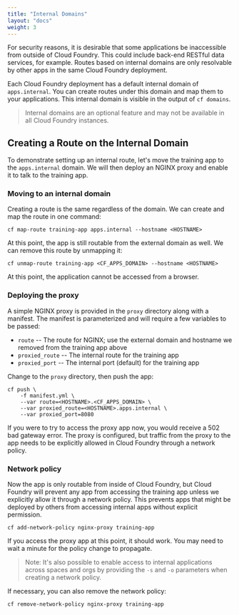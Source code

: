 ```yaml
---
title: "Internal Domains"
layout: "docs"
weight: 3
---
```


For security reasons, it is desirable that some applications be inaccessible from outside of Cloud Foundry. This could include back-end RESTful data services, for example. Routes based on internal domains are only resolvable by other apps in the same Cloud Foundry deployment.

Each Cloud Foundry deployment has a default internal domain of `apps.internal`. You can create routes under this domain and map them to your applications. This internal domain is visible in the output of `cf domains`.

> Internal domains are an optional feature and may not be available in all Cloud Foundry instances.

## Creating a Route on the Internal Domain

To demonstrate setting up an internal route, let's move the training app to the `apps.internal` domain. We will then deploy an NGINX proxy and enable it to talk to the training app.

### Moving to an internal domain

Creating a route is the same regardless of the domain. We can create and map the route in one command:

```
cf map-route training-app apps.internal --hostname <HOSTNAME>
```

At this point, the app is still routable from the external domain as well. We can remove this route by unmapping it:

```
cf unmap-route training-app <CF_APPS_DOMAIN> --hostname <HOSTNAME>
```

At this point, the application cannot be accessed from a browser.

### Deploying the proxy

A simple NGINX proxy is provided in the `proxy` directory along with a manifest. The manifest is parameterized and will require a few variables to be passed:

* `route` -- The route for NGINX; use the external domain and hostname we removed from the training app above
* `proxied_route` -- The internal route for the training app
* `proxied_port` -- The internal port (default) for the training app 

Change to the `proxy` directory, then push the app:

```
cf push \
    -f manifest.yml \
    --var route=<HOSTNAME>.<CF_APPS_DOMAIN> \
    --var proxied_route=<HOSTNAME>.apps.internal \
    --var proxied_port=8080
```

If you were to try to access the proxy app now, you would receive a 502 bad gateway error. The proxy is configured, but traffic from the proxy to the app needs to be explicitly allowed in Cloud Foundry through a network policy.

### Network policy

Now the app is only routable from inside of Cloud Foundry, but Cloud Foundry will prevent any app from accessing the training app unless we explicitly allow it through a network policy. This prevents apps that might be deployed by others from accessing internal apps without explicit permission. 

```
cf add-network-policy nginx-proxy training-app
```

If you access the proxy app at this point, it should work. You may need to wait a minute for the policy change to propagate.

> Note: It's also possible to enable access to internal applications across spaces and orgs by providing the `-s` and `-o` parameters when creating a network policy.

If necessary, you can also remove the network policy:

```
cf remove-network-policy nginx-proxy training-app
```
